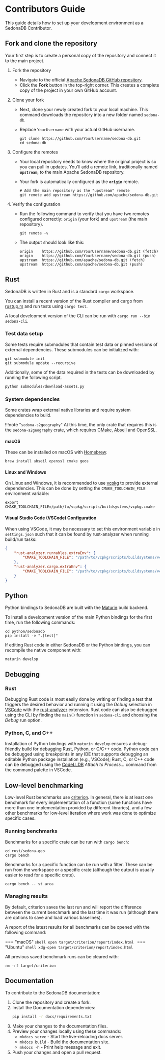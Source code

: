 <!---
  Licensed to the Apache Software Foundation (ASF) under one
  or more contributor license agreements.  See the NOTICE file
  distributed with this work for additional information
  regarding copyright ownership.  The ASF licenses this file
  to you under the Apache License, Version 2.0 (the
  "License"); you may not use this file except in compliance
  with the License.  You may obtain a copy of the License at

    http://www.apache.org/licenses/LICENSE-2.0

  Unless required by applicable law or agreed to in writing,
  software distributed under the License is distributed on an
  "AS IS" BASIS, WITHOUT WARRANTIES OR CONDITIONS OF ANY
  KIND, either express or implied.  See the License for the
  specific language governing permissions and limitations
  under the License.
-->

# Contributors Guide

This guide details how to set up your development environment as a SedonaDB Contributor.

## Fork and clone the repository

Your first step is to create a personal copy of the repository and connect it to the main project.

1. Fork the repository

      * Navigate to the official [Apache SedonaDB GitHub repository](https://github.com/apache/sedona-db).
      * Click the **Fork** button in the top-right corner. This creates a complete copy of the project in your own GitHub account.

1. Clone your fork

      * Next, clone your newly created fork to your local machine. This command downloads the repository into a new folder named `sedona-db`.
      * Replace `YourUsername` with your actual GitHub username.

        ```shell
        git clone https://github.com/YourUsername/sedona-db.git
        cd sedona-db
        ```

1. Configure the remotes

      * Your local repository needs to know where the original project is so you can pull in updates. You'll add a remote link, traditionally named **`upstream`**, to the main Apache SedonaDB repository.
      * Your fork is automatically configured as the **`origin`** remote.

        ```shell
        # Add the main repository as the "upstream" remote
        git remote add upstream https://github.com/apache/sedona-db.git
        ```

1. Verify the configuration

      * Run the following command to verify that you have two remotes configured correctly: `origin` (your fork) and `upstream` (the main repository).

        ```shell
        git remote -v
        ```

      * The output should look like this:

        ```shell
        origin    https://github.com/YourUsername/sedona-db.git (fetch)
        origin    https://github.com/YourUsername/sedona-db.git (push)
        upstream  https://github.com/apache/sedona-db.git (fetch)
        upstream  https://github.com/apache/sedona-db.git (push)
        ```

## Rust

SedonaDB is written in Rust and is a standard `cargo` workspace.

You can install a recent version of the Rust compiler and cargo from
[rustup.rs](https://rustup.rs/) and run tests using `cargo test`.

A local development version of the CLI can be run with `cargo run --bin sedona-cli`.

### Test data setup

Some tests require submodules that contain test data or pinned versions of
external dependencies. These submodules can be initialized with:

```shell
git submodule init
git submodule update --recursive
```

Additionally, some of the data required in the tests can be downloaded by running the following script.

```bash
python submodules/download-assets.py
```

### System dependencies

Some crates wrap external native libraries and require system dependencies
to build.

!!!note "`sedona-s2geography`"
    At this time, the only crate that requires this is the `sedona-s2geography`
    crate, which requires [CMake](https://cmake.org),
    [Abseil](https://github.com/abseil/abseil-cpp) and OpenSSL.

#### macOS

These can be installed on macOS with [Homebrew](https://brew.sh):

```shell
brew install abseil openssl cmake geos
```

#### Linux and Windows

On Linux and Windows, it is recommended to use [vcpkg](https://github.com/microsoft/vcpkg)
to provide external dependencies. This can be done by setting the `CMAKE_TOOLCHAIN_FILE`
environment variable:

```shell
export CMAKE_TOOLCHAIN_FILE=/path/to/vcpkg/scripts/buildsystems/vcpkg.cmake
```

#### Visual Studio Code (VSCode) Configuration

When using VSCode, it may be necessary to set this environment variable in `settings.json`
such that it can be found by rust-analyzer when running build/run tasks:

```json
{
    "rust-analyzer.runnables.extraEnv": {
        "CMAKE_TOOLCHAIN_FILE": "/path/to/vcpkg/scripts/buildsystems/vcpkg.cmake"
    },
    "rust-analyzer.cargo.extraEnv": {
        "CMAKE_TOOLCHAIN_FILE": "/path/to/vcpkg/scripts/buildsystems/vcpkg.cmake"
    }
}
```

## Python

Python bindings to SedonaDB are built with the [Maturin](https://www.maturin.rs) build
backend.

To install a development version of the main Python bindings for the first time, run the following commands:

```shell
cd python/sedonadb
pip install -e ".[test]"
```

If editing Rust code in either SedonaDB or the Python bindings, you can recompile the
native component with:

```shell
maturin develop
```

## Debugging

### Rust

Debugging Rust code is most easily done by writing or finding a test that triggers
the desired behavior and running it using the *Debug* selection in
[VSCode](https://code.visualstudio.com/) with the
[rust-analyzer](https://marketplace.visualstudio.com/items?itemName=rust-lang.rust-analyzer)
extension. Rust code can also be debugged using the CLI by finding the `main()` function in
`sedona-cli` and choosing the *Debug* run option.

### Python, C, and C++

Installation of Python bindings with `maturin develop` ensures a debug-friendly build for
debugging Rust, Python, or C/C++ code. Python code can be debugged using breakpoints in
any IDE that supports debugging an editable Python package installation (e.g., VSCode);
Rust, C, or C++ code can be debugged using the
[CodeLLDB](https://marketplace.visualstudio.com/items?itemName=vadimcn.vscode-lldb)
*Attach to Process...* command from the command palette in VSCode.

## Low-level benchmarking

Low-level Rust benchmarks use [criterion](https://github.com/bheisler/criterion.rs).
In general, there is at least one benchmark for every implementation of a function
(some functions have more than one implementation provided by different libraries),
and a few other benchmarks for low-level iteration where work was done to optimize
specific cases.

### Running benchmarks

Benchmarks for a specific crate can be run with `cargo bench`:

```shell
cd rust/sedona-geo
cargo bench
```

Benchmarks for a specific function can be run with a filter. These can be run
from the workspace or a specific crate (although the output is usually easier
to read for a specific crate).

```shell
cargo bench -- st_area
```

### Managing results

By default, criterion saves the last run and will report the difference between the
current benchmark and the last time it was run (although there are options to
save and load various baselines).

A report of the latest results for all benchmarks can be opened with the following command:

=== "macOS"
    ```shell
    open target/criterion/report/index.html
    ```
=== "Ubuntu"
    ```shell
    xdg-open target/criterion/report/index.html
    ```

All previous saved benchmark runs can be cleared with:

```shell
rm -rf target/criterion
```

## Documentation

To contribute to the SedonaDB documentation:

1. Clone the repository and create a fork.
1. Install the Documentation dependencies:
    ```sh
    pip install -r docs/requirements.txt
    ```
1. Make your changes to the documentation files.
1. Preview your changes locally using these commands:
    * `mkdocs serve` - Start the live-reloading docs server.
    * `mkdocs build` - Build the documentation site.
    * `mkdocs -h` - Print help message and exit.
1. Push your changes and open a pull request.
